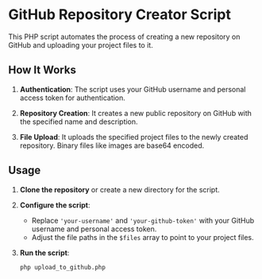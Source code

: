 # GitHub Repository Creator Script

This PHP script automates the process of creating a new repository on GitHub and uploading your project files to it.

## How It Works

1. **Authentication**: The script uses your GitHub username and personal access token for authentication.

2. **Repository Creation**: It creates a new public repository on GitHub with the specified name and description.

3. **File Upload**: It uploads the specified project files to the newly created repository. Binary files like images are base64 encoded.

## Usage

1. **Clone the repository** or create a new directory for the script.

2. **Configure the script**:
   - Replace `'your-username'` and `'your-github-token'` with your GitHub username and personal access token.
   - Adjust the file paths in the `$files` array to point to your project files.

3. **Run the script**:
   ```sh
   php upload_to_github.php
